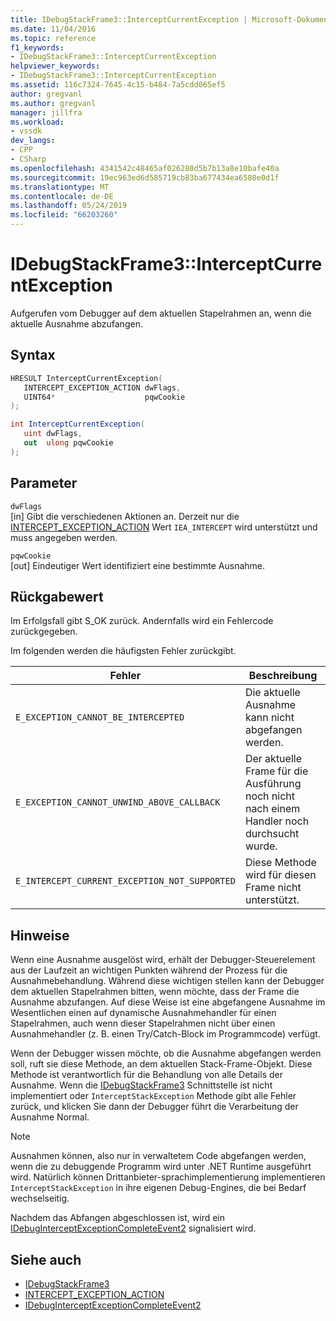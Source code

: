 ```yaml
---
title: IDebugStackFrame3::InterceptCurrentException | Microsoft-Dokumentation
ms.date: 11/04/2016
ms.topic: reference
f1_keywords:
- IDebugStackFrame3::InterceptCurrentException
helpviewer_keywords:
- IDebugStackFrame3::InterceptCurrentException
ms.assetid: 116c7324-7645-4c15-b484-7a5cdd065ef5
author: gregvanl
ms.author: gregvanl
manager: jillfra
ms.workload:
- vssdk
dev_langs:
- CPP
- CSharp
ms.openlocfilehash: 4341542c48465af026280d5b7b13a8e10bafe40a
ms.sourcegitcommit: 19ec963ed6d585719cb83ba677434ea6580e0d1f
ms.translationtype: MT
ms.contentlocale: de-DE
ms.lasthandoff: 05/24/2019
ms.locfileid: "66203260"
---
```

# <a name="idebugstackframe3interceptcurrentexception"></a>IDebugStackFrame3::InterceptCurrentException
Aufgerufen vom Debugger auf dem aktuellen Stapelrahmen an, wenn die aktuelle Ausnahme abzufangen.

## <a name="syntax"></a>Syntax

```cpp
HRESULT InterceptCurrentException(
   INTERCEPT_EXCEPTION_ACTION dwFlags,
   UINT64*                    pqwCookie
);
```

```csharp
int InterceptCurrentException(
   uint dwFlags,
   out  ulong pqwCookie
);
```

## <a name="parameters"></a>Parameter
`dwFlags`\
[in] Gibt die verschiedenen Aktionen an. Derzeit nur die [INTERCEPT_EXCEPTION_ACTION](../../../extensibility/debugger/reference/intercept-exception-action.md) Wert `IEA_INTERCEPT` wird unterstützt und muss angegeben werden.

`pqwCookie`\
[out] Eindeutiger Wert identifiziert eine bestimmte Ausnahme.

## <a name="return-value"></a>Rückgabewert
 Im Erfolgsfall gibt S_OK zurück. Andernfalls wird ein Fehlercode zurückgegeben.

 Im folgenden werden die häufigsten Fehler zurückgibt.

|Fehler|Beschreibung|
|-----------|-----------------|
|`E_EXCEPTION_CANNOT_BE_INTERCEPTED`|Die aktuelle Ausnahme kann nicht abgefangen werden.|
|`E_EXCEPTION_CANNOT_UNWIND_ABOVE_CALLBACK`|Der aktuelle Frame für die Ausführung noch nicht nach einem Handler noch durchsucht wurde.|
|`E_INTERCEPT_CURRENT_EXCEPTION_NOT_SUPPORTED`|Diese Methode wird für diesen Frame nicht unterstützt.|

## <a name="remarks"></a>Hinweise
 Wenn eine Ausnahme ausgelöst wird, erhält der Debugger-Steuerelement aus der Laufzeit an wichtigen Punkten während der Prozess für die Ausnahmebehandlung. Während diese wichtigen stellen kann der Debugger dem aktuellen Stapelrahmen bitten, wenn möchte, dass der Frame die Ausnahme abzufangen. Auf diese Weise ist eine abgefangene Ausnahme im Wesentlichen einen auf dynamische Ausnahmehandler für einen Stapelrahmen, auch wenn dieser Stapelrahmen nicht über einen Ausnahmehandler (z. B. einen Try/Catch-Block im Programmcode) verfügt.

 Wenn der Debugger wissen möchte, ob die Ausnahme abgefangen werden soll, ruft sie diese Methode, an dem aktuellen Stack-Frame-Objekt. Diese Methode ist verantwortlich für die Behandlung von alle Details der Ausnahme. Wenn die [IDebugStackFrame3](../../../extensibility/debugger/reference/idebugstackframe3.md) Schnittstelle ist nicht implementiert oder `InterceptStackException` Methode gibt alle Fehler zurück, und klicken Sie dann der Debugger führt die Verarbeitung der Ausnahme Normal.

> [!NOTE]
> Ausnahmen können, also nur in verwaltetem Code abgefangen werden, wenn die zu debuggende Programm wird unter .NET Runtime ausgeführt wird. Natürlich können Drittanbieter-sprachimplementierung implementieren `InterceptStackException` in ihre eigenen Debug-Engines, die bei Bedarf wechselseitig.

 Nachdem das Abfangen abgeschlossen ist, wird ein [IDebugInterceptExceptionCompleteEvent2](../../../extensibility/debugger/reference/idebuginterceptexceptioncompleteevent2.md) signalisiert wird.

## <a name="see-also"></a>Siehe auch
- [IDebugStackFrame3](../../../extensibility/debugger/reference/idebugstackframe3.md)
- [INTERCEPT_EXCEPTION_ACTION](../../../extensibility/debugger/reference/intercept-exception-action.md)
- [IDebugInterceptExceptionCompleteEvent2](../../../extensibility/debugger/reference/idebuginterceptexceptioncompleteevent2.md)